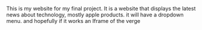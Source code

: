 This is my website for my final project. It is a website that displays the latest news about technology, mostly apple products.
it will have a dropdown menu. and hopefully if it works an Iframe of the verge
